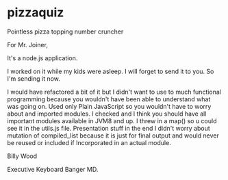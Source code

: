 # pizzaquiz
Pointless pizza topping number cruncher

For Mr. Joiner,

It's a node.js application.

I worked on it while my kids were asleep.  I will forget to send it to you.  So I'm sending it now.

I would have refactored a bit of it but I didn't want to use to much functional programming because you wouldn't have been able to understand what was going on.  Used only Plain JavaScript so you wouldn't have to worry about and imported modules.  I checked and I think you should have all important modules available in JVM8 and up.  I threw in a map() so u could see it in the utils.js file.  Presentation stuff in the end I didn't worry about mutation of compiled_list because it is just for final output and would never be reused or included if Incorporated in an actual module.


Billy Wood

Executive Keyboard Banger MD. 
